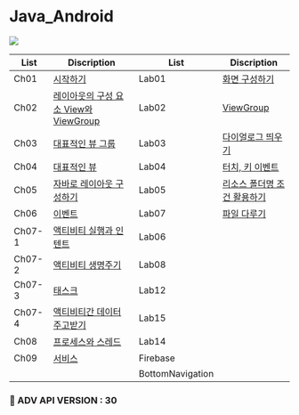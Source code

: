 # Java_Android

<img src="https://img.shields.io/badge/Android-3DDC84?style=for-the-badge&logo=Android&logoColor=white"/>

| List   | Discription                                              | List             | Discription                                |
| ------ | -------------------------------------------------------- | ---------------- | ------------------------------------------ |
| Ch01   | [시작하기](/Ch01/README.md)                              | Lab01            | [화면 구성하기](/src/lab01/)               |
| Ch02   | [레이아웃의 구성 요소 View와 ViewGroup](/Ch02/README.md) | Lab02            | [ViewGroup](/src/lab02/)                   |
| Ch03   | [대표적인 뷰 그룹](/Ch03/README.md)                      | Lab03            | [다이얼로그 띄우기](/src/lab03/)           |
| Ch04   | [대표적인 뷰](/Ch04/README.md)                           | Lab04            | [터치, 키 이벤트](/src/lab04/)              |
| Ch05   | [자바로 레이아웃 구성하기](/Ch05/README.md)              | Lab05            | [리소스 폴더명 조건 활용하기](/src/lab05/) |
| Ch06   | [이벤트](/Ch06/README.md)                                | Lab07            | [파일 다루기](/src/lab07/)                 |
| Ch07-1 | [액티비티 실행과 인텐트](/Ch07-1/README.md)              | Lab06            | [ ](/src/lab06/)                           |
| Ch07-2 | [액티비티 생명주기](/Ch07-2/README.md)                   | Lab08            | [ ](/src/lab08/)                           |
| Ch07-3 | [태스크](/Ch07-3/README.md)                              | Lab12            | [ ](/src/lab12/)                           |
| Ch07-4 | [액티비티간 데이터 주고받기](/Ch07-4/README.md)          | Lab15            | [ ](/src/lab15/)                           |
| Ch08   | [프로세스와 스레드](/Ch08/README.md)                     | Lab14            | [ ](/src/lab14/)                           |
| Ch09   | [서비스](/Ch09/README.md)                                | Firebase         | [](/src/Firebase/)                         |
|        |                                                          | BottomNavigation | [](/src/BottomNavigation/)                 |

### 🍬 ADV API VERSION : 30
